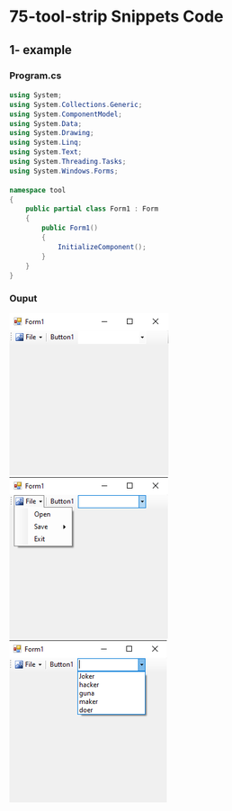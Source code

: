 # 75-tool-strip Snippets Code

## 1- example

### Program.cs

```c#
using System;
using System.Collections.Generic;
using System.ComponentModel;
using System.Data;
using System.Drawing;
using System.Linq;
using System.Text;
using System.Threading.Tasks;
using System.Windows.Forms;

namespace tool
{
    public partial class Form1 : Form
    {
        public Form1()
        {
            InitializeComponent();
        }
    }
}


```

### Ouput

![1-example](media/1.png)
![1-example](media/2.png)
![1-example](media/3.png)









